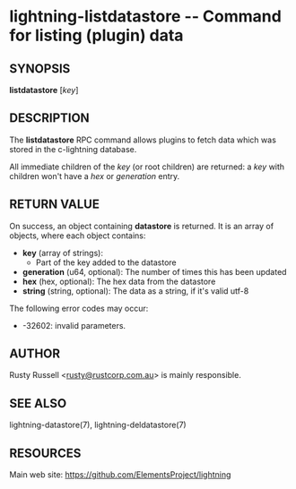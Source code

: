 lightning-listdatastore -- Command for listing (plugin) data
============================================================

SYNOPSIS
--------

**listdatastore** \[*key*\]

DESCRIPTION
-----------

The **listdatastore** RPC command allows plugins to fetch data which was
stored in the c-lightning database.

All immediate children of the *key* (or root children) are returned:
a *key* with children won't have a *hex* or *generation* entry.

RETURN VALUE
------------

[comment]: # (GENERATE-FROM-SCHEMA-START)
On success, an object containing **datastore** is returned.  It is an array of objects, where each object contains:
- **key** (array of strings):
  - Part of the key added to the datastore
- **generation** (u64, optional): The number of times this has been updated
- **hex** (hex, optional): The hex data from the datastore
- **string** (string, optional): The data as a string, if it's valid utf-8

[comment]: # (GENERATE-FROM-SCHEMA-END)

The following error codes may occur:
- -32602: invalid parameters.

AUTHOR
------

Rusty Russell <<rusty@rustcorp.com.au>> is mainly responsible.

SEE ALSO
--------

lightning-datastore(7), lightning-deldatastore(7)

RESOURCES
---------

Main web site: <https://github.com/ElementsProject/lightning>

[comment]: # ( SHA256STAMP:1e5d31c36f5aa2d2cb6bedb07a94b18880ba95529885c104b177d91bf251d420)
